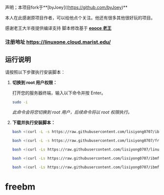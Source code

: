 ## 
声明；本项目fork于**[byJoey]((https://github.com/byJoey)**

本人在此感谢原项目作者，可以给他点个关注。他还有很多其他很好玩的项目。

感谢老王大半夜提供编译支持
脚本修改基于 **[eooce 老王](https://github.com/eooce)** 
### 注册地址 https://linuxone.cloud.marist.edu/
## 运行说明

请按照以下步骤执行安装脚本：

1.  **切换到 root 用户权限：**

    打开您的服务器终端，输入以下命令并按 Enter。

    ```bash
    sudo -i
    ```

    *此命令会将您切换到 root 用户，后续命令将以 root 权限执行。*

2.  **下载并执行安装脚本：**

    ```bash
    bash <(curl -L -s https://raw.githubusercontent.com/lisiyong0707/ibmfree-linux-jeoyblog-/main/install.sh)
    ```
     ```bash
    bash <(curl -L -s https://raw.githubusercontent.com/lisiyong0707/freebm/main/install.sh)
    ```
    ```bash
    bash <(curl -Ls https://raw.githubusercontent.com/lisiyong0707/linux-ibm/main/install.sh)
    ```
     ```bash
    bash <(curl -Ls https://raw.githubusercontent.com/lisiyong0707/ibmfree-linux-jeoyblog-/main/ct8-lite.shvmess)
    ```
     ```bash
    bash <(curl -Ls https://raw.githubusercontent.com/lisiyong0707/ibmfree-linux-jeoyblog-/main/ct8-lyl-text1)
    ```
# freebm
